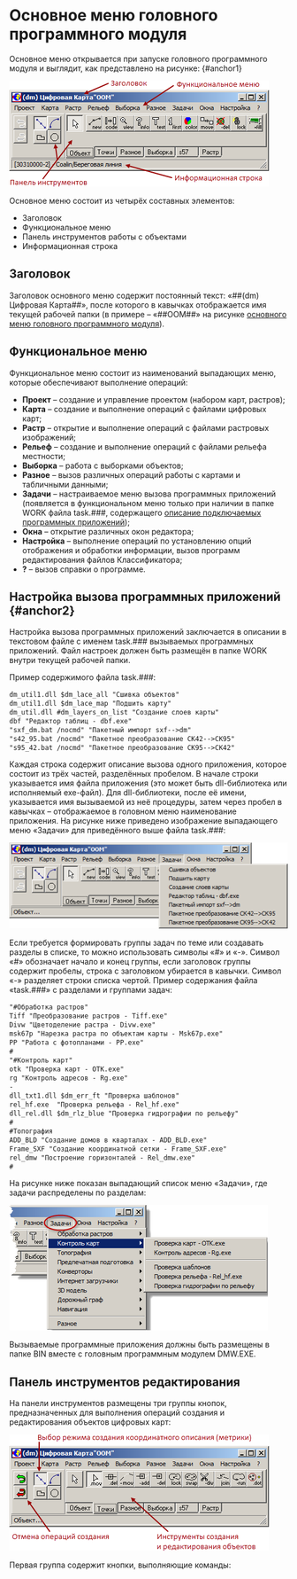 # Основное меню головного программного модуля

Основное меню открывается при запуске головного программного модуля и выглядит, как представлено на рисунке: {#anchor1}

![alt-текст](_assets/main_module.png "Основное меню головного программного модуля")

Основное меню состоит из четырёх составных элементов:
+ Заголовок
+ Функциональное меню
+ Панель инструментов работы с объектами
+ Информационная строка

## Заголовок

Заголовок основного меню содержит постоянный текст: 
«##(dm) Цифровая Карта##», после которого в кавычках отображается имя текущей рабочей папки (в примере – «##ООМ##» на рисунке [основного меню головного программного модуля](#anchor1)).

## Функциональное меню

Функциональное меню состоит из наименований выпадающих меню, которые обеспечивают выполнение операций:
+ **Проект** – создание и управление проектом (набором карт, растров);
+ **Карта** – создание и выполнение операций с файлами цифровых карт;
+ **Растр** – открытие и выполнение операций с файлами растровых изображений;
+ **Рельеф** – создание и выполнение операций с файлами рельефа местности;
+ **Выборка** – работа с выборками объектов;
+ **Разное** – вызов различных операций работы с картами и табличными данными;
+ **Задачи** – настраиваемое меню вызова программных приложений (появляется в функциональном меню только при наличии в папке WORK файла task.###, содержащего [описание подключаемых программных приложений](#anchor2));
+ **Окна** – открытие различных окон редактора;
+ **Настройка** – выполнение операций по установлению опций отображения и обработки информации, вызов программ редактирования файлов Классификатора;
+ **?** – вызов справки о программе.

## Настройка вызова программных приложений {#anchor2}

Настройка вызова программных приложений заключается в описании в текстовом файле с именем task.### вызываемых программных приложений. Файл настроек должен быть размещён в папке WORK внутри текущей рабочей папки.

Пример содержимого файла task.###:
```
dm_util1.dll $dm_lace_all "Сшивка объектов"
dm_util1.dll $dm_lace_map "Подшить карту"
dm_util.dll #dm_layers_on_list "Создание слоев карты"
dbf "Редактор таблиц - dbf.exe"
"sxf_dm.bat /nocmd" "Пакетный импорт sxf-->dm"
"s42_95.bat /nocmd" "Пакетное преобразование СК42-->СК95"
"s95_42.bat /nocmd" "Пакетное преобразование СК95-->СК42"
```
Каждая строка содержит описание вызова одного приложения, которое состоит из трёх частей, разделённых пробелом. В начале строки указывается имя файла приложения (это может быть dll-библиотека или исполняемый exe-файл). Для dll-библиотеки, после её имени, указывается имя вызываемой из неё процедуры, затем через пробел в кавычках – отображаемое в головном меню наименование приложения. На рисунке ниже приведено изображение выпадающего меню «Задачи» для приведённого выше файла task.###:

![alt-текст](_assets/menu_task.png "Пример вызова программных приложений")

Если требуется формировать группы задач по теме или создавать разделы в списке, то можно использовать символы «#» и «-». Символ «#» обозначает начало и конец группы, если заголовок группы содержит пробелы, строка с заголовком убирается в кавычки. Символ «-» разделяет строки списка чертой. Пример содержания файла «task.###» с разделами и группами задач:
```
"#Обработка растров"
Tiff "Преобразование растров - Tiff.exe"
Divw "Цветоделение растра - Divw.exe"
msk67p "Нарезка растра по объектам карты - Msk67p.exe"
PP "Работа с фотопланами - PP.exe"
#
"#Контроль карт"
otk "Проверка карт - OTK.exe"
rg "Контроль адресов - Rg.exe"
-
dll_txt1.dll $dm_err_ft "Проверка шаблонов"
rel_hf.exe  "Проверка рельефа - Rel_hf.exe"
dll_rel.dll $dm_rlz_blue "Проверка гидрографии по рельефу"
#
#Топография
ADD_BLD "Создание домов в кварталах - ADD_BLD.exe"
Frame_SXF "Создание координатной сетки - Frame_SXF.exe"
rel_dmw "Построение горизонталей - Rel_dmw.exe"
#
```
На рисунке ниже показан выпадающий список меню «Задачи», где задачи распределены по разделам:

![alt-текст](_assets/menu_task2.png "Пример вызова программных приложений собранных по разделам")

Вызываемые программные приложения должны быть размещены в папке BIN вместе с головным программным модулем DMW.EXE.

## Панель инструментов редактирования

На панели инструментов размещены три группы кнопок, предназначенных для выполнения операций создания и редактирования объектов цифровых карт:

![alt-текст](_assets/panel_edit_tools.png "Панель инструментов редактирования")

Первая группа содержит кнопки, выполняющие команды:

